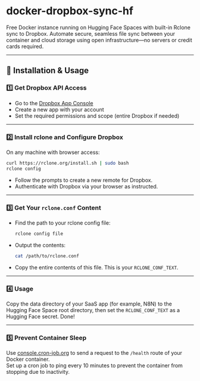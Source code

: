 # docker-dropbox-sync-hf

Free Docker instance running on Hugging Face Spaces with built-in Rclone sync to Dropbox. Automate secure, seamless file sync between your container and cloud storage using open infrastructure—no servers or credit cards required.

---

## 🚀 Installation & Usage

### 1️⃣ Get Dropbox API Access

- Go to the [Dropbox App Console](https://www.dropbox.com/developers)
- Create a new app with your account
- Set the required permissions and scope (entire Dropbox if needed)

---

### 2️⃣ Install rclone and Configure Dropbox

On any machine with browser access:

```sh
curl https://rclone.org/install.sh | sudo bash
rclone config
```

- Follow the prompts to create a new remote for Dropbox.
- Authenticate with Dropbox via your browser as instructed.

---

### 3️⃣ Get Your `rclone.conf` Content

- Find the path to your rclone config file:

  ```sh
  rclone config file
  ```

- Output the contents:

  ```sh
  cat /path/to/rclone.conf
  ```

- Copy the entire contents of this file. This is your `RCLONE_CONF_TEXT`.

---

### 4️⃣ Usage

Copy the data directory of your SaaS app (for example, N8N) to the Hugging Face Space root directory, then set the `RCLONE_CONF_TEXT` as a Hugging Face secret. Done!

---

### 5️⃣ Prevent Container Sleep

Use [console.cron-job.org](https://console.cron-job.org/) to send a request to the `/health` route of your Docker container.  
Set up a cron job to ping every 10 minutes to prevent the container from stopping due to inactivity.


